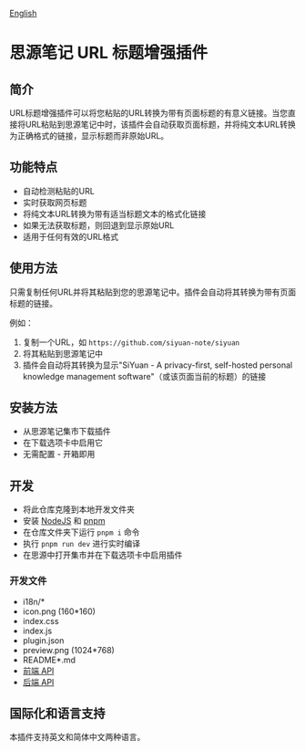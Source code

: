 [English](https://github.com/siyuan-note/plugin-sample/blob/main/README.md)
# 思源笔记 URL 标题增强插件

## 简介
URL标题增强插件可以将您粘贴的URL转换为带有页面标题的有意义链接。当您直接将URL粘贴到思源笔记中时，该插件会自动获取页面标题，并将纯文本URL转换为正确格式的链接，显示标题而非原始URL。

## 功能特点
- 自动检测粘贴的URL
- 实时获取网页标题
- 将纯文本URL转换为带有适当标题文本的格式化链接
- 如果无法获取标题，则回退到显示原始URL
- 适用于任何有效的URL格式

## 使用方法
只需复制任何URL并将其粘贴到您的思源笔记中。插件会自动将其转换为带有页面标题的链接。

例如：
1. 复制一个URL，如 `https://github.com/siyuan-note/siyuan`
2. 将其粘贴到思源笔记中
3. 插件会自动将其转换为显示"SiYuan - A privacy-first, self-hosted personal knowledge management software"（或该页面当前的标题）的链接

## 安装方法
* 从思源笔记集市下载插件
* 在下载选项卡中启用它
* 无需配置 - 开箱即用

## 开发
* 将此仓库克隆到本地开发文件夹
* 安装 [NodeJS](https://nodejs.org/en/download) 和 [pnpm](https://pnpm.io/installation)
* 在仓库文件夹下运行 `pnpm i` 命令
* 执行 `pnpm run dev` 进行实时编译
* 在思源中打开集市并在下载选项卡中启用插件

### 开发文件
* i18n/*
* icon.png (160*160)
* index.css
* index.js
* plugin.json
* preview.png (1024*768)
* README*.md
* [前端 API](https://github.com/siyuan-note/petal)
* [后端 API](https://github.com/siyuan-note/siyuan/blob/master/API_zh_CN.md)

## 国际化和语言支持
本插件支持英文和简体中文两种语言。
